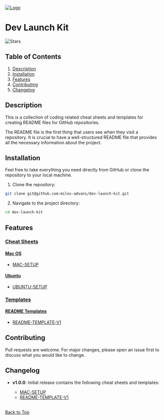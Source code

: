 [![Logo](https://raw.githubusercontent.com/miles-advani/dev-launch-kit/164991da3e5bc7a557e8d0861a52088d8894250a/assets/logos/logo-ma-dev.svg)](https://www.miles-advani.com/)

# Dev Launch Kit

<!-- Badges=============================== -->

![Stars](https://img.shields.io/github/stars/miles-advani/repo-readme-boilerplate?style=social)

## Table of Contents

1. [Description](#description)
2. [Installation](#installation)
3. [Features](#features)
4. [Contributing](#contributing)
5. [Changelog](#changelog)

## Description

This is a collection of coding related cheat sheets and templates for creating README files for GitHub repositories.

The README file is the first thing that users see when they visit a repository. It is crucial to have a well-structured README file that provides all the necessary information about the project.

## Installation

Feel free to take everything you need directly from GitHub or clone the repository to your local machine.

1. Clone the repository:

```bash
git clone git@github.com:miles-advani/dev-launch-kit.git
```

2. Navigate to the project directory:

```bash
cd dev-launch-kit
```

## Features

### [Cheat Sheets](https://github.com/miles-advani/dev-launch-kit/tree/main/cheat-sheets)

#### [Mac OS](https://github.com/miles-advani/dev-launch-kit/tree/main/cheat-sheets/mac-os)

- [MAC-SETUP](https://github.com/miles-advani/dev-launch-kit/blob/main/cheat-sheets/mac-os/MAC-SETUP.md)

#### [Ubuntu](https://github.com/miles-advani/dev-launch-kit/tree/main/cheat-sheets/ubuntu)

- [UBUNTU-SETUP](https://github.com/miles-advani/dev-launch-kit/blob/main/cheat-sheets/ubuntu/UBUNTU-SETUP.md)

### [Templates](https://github.com/miles-advani/dev-launch-kit/tree/main/templates)

#### [README Templates](https://github.com/miles-advani/dev-launch-kit/tree/main/templates/reademe-templates)

- [README-TEMPLATE-V1](https://github.com/miles-advani/dev-launch-kit/blob/main/templates/reademe-templates/README-TEMPLATE-V1.md)

## Contributing

Pull requests are welcome. For major changes, please open an issue first
to discuss what you would like to change.

## Changelog

- **v1.0.0**: Initial release contains the following cheat sheets and templates:

  - [MAC-SETUP](https://github.com/miles-advani/dev-launch-kit/blob/main/cheat-sheets/mac-os/MAC-SETUP.md)
  - [README-TEMPLATE-V1](https://github.com/miles-advani/cheat-sheets-and-templates/blob/main/templates/README-TEMPLATE-V1.md)

  <BR>

[Back to Top](#dev-launch-kit)
